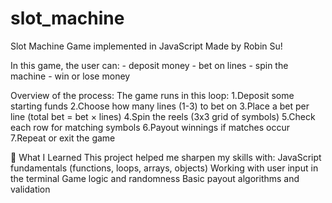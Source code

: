 # slot_machine
Slot Machine Game implemented in JavaScript Made by Robin Su! 

In this game, the user can: 
	- deposit money 
	- bet on lines
	- spin the machine 
	- win or lose money 

Overview of the process: 
The game runs in this loop:
1.Deposit some starting funds
2.Choose how many lines (1-3) to bet on
3.Place a bet per line (total bet = bet × lines)
4.Spin the reels (3x3 grid of symbols)
5.Check each row for matching symbols
6.Payout winnings if matches occur
7.Repeat or exit the game

🧠 What I Learned
This project helped me sharpen my skills with:
JavaScript fundamentals (functions, loops, arrays, objects)
Working with user input in the terminal
Game logic and randomness
Basic payout algorithms and validation
